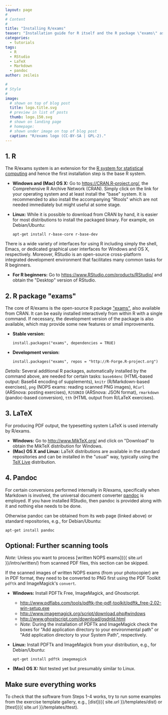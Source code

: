 ```yaml
---
layout: page
#
# Content
#
title: "Installing R/exams"
teaser: "Installation guide for R itself and the R package \"exams\" as well as further open-source tools that are required for certain tasks."
categories:
  - tutorials
tags:
  - R
  - RStudio
  - LaTeX
  - Markdown
  - pandoc
author: zeileis

#
# Style
#
image:
  # shown on top of blog post
  title: logo.title.svg
  # preview in list of posts
  thumb: logo.150.svg
  # shown on landing page
  # homepage:
  # shown under image on top of blog post
  caption: "R/exams logo (CC-BY-SA | GPL-2)."
---
```


## 1. R

The R/exams system is an extension for the
[R system for statistical computing](https://www.R-project.org) and hence the
first installation step is the base R system. 

- **Windows and (Mac) OS X:** Go to <https://CRAN.R-project.org/>, the 
   Comprehensive R Archive Network (CRAN). Simply
   click on the link for your operating system and at least install the "base"
   system. It is recommended to also install the accompanying "Rtools" which are
   not needed immediately but might useful at some stage.
- **Linux:** While it is possible to download from CRAN by hand, it is
  easier for most distributions to install the packaged binary. For example,
  on Debian/Ubuntu:

  ```
  apt-get install r-base-core r-base-dev
  ```

There is a wide variety of interfaces for using R including simply the shell,
Emacs, or dedicated graphical user interfaces for Windows and OS X, respectively.
Moreover, RStudio is an open-source cross-platform integrated development
environment that facilitates many common tasks for R beginners.

- **For R beginners:** Go to
  <https://www.RStudio.com/products/RStudio/> and obtain the "Desktop" version
  of RStudio.



## 2. R package "exams"

The core of R/exams is the open-source R package
["exams"](https://CRAN.R-project.org/package=exams), also available from CRAN.
It can be easily installed interactively from within R with a single command.
If necessary, the development version of the package is also available, which
may provide some new features or small improvements.

- **Stable version:**

  ```
  install.packages("exams", dependencies = TRUE)
  ```
- **Development version:**

  ```
  install.packages("exams", repos = "http://R-Forge.R-project.org")
  ```

_Details:_ Several additional R packages, automatically installed by the command above,
are needed for certain tasks: `base64enc` (HTML-based output: Base64 encoding of
supplements), `knitr` (R/Markdown-based exercises), `png` (NOPS exams: reading
scanned PNG images), `RCurl` (ARSnova: posting exercises), `RJSONIO` (ARSnova:
JSON format), `rmarkdown` (pandoc-based conversion), `tth` (HTML output from
R/LaTeX exercises).



## 3. LaTeX

For producing PDF output, the typesetting system LaTeX is used internally by R/exams.

- **Windows:** Go to <http://www.MikTeX.org/> and click on "Download" to obtain
  the MikTeX distribution for Windows.
- **(Mac) OS X and Linux:** LaTeX distributions are available in the standard
  repositories and can be installed in the "usual" way, typically using the
  [TeX Live](https://www.tug.org/texlive/) distribution.


## 4. Pandoc

For certain conversions performed internally in R/exams, specifically when
Markdown is involved, the universal document converter
[pandoc](https://www.pandoc.org/) is employed. If you have installed RStudio, then
pandoc is provided along with it and nothing else needs to be done.

Otherwise pandoc can be obtained from its web page (linked above) or standard repositories,
e.g., for Debian/Ubuntu:

```
apt-get install pandoc
```

## Optional: Further scanning tools

_Note:_ Unless you want to process [written NOPS exams]({{ site.url }}/intro/written/)
from scanned PDF files, this section can be skipped.

If the scanned images of written NOPS exams (from your photocopier) are in PDF format,
they need to be converted to PNG first using the PDF Toolkit `pdftk` and
ImageMagick's `convert`.

- **Windows:** Install PDFTk Free, ImageMagick, and Ghostscript.
  - <http://www.pdflabs.com/tools/pdftk-the-pdf-toolkit/pdftk_free-2.02-win-setup.exe>
  - <http://www.imagemagick.org/script/download.php#windows>
  - <http://www.ghostscript.com/download/gsdnld.html>
  - _Note:_ During the installation of PDFTk and ImageMagick check the boxes for 
    "Add application directory to your environmental path" or
    "Add application directory to your System Path", respectively.
- **Linux:** Install PDFTk and ImageMagick from your distribution, e.g., for Debian/Ubuntu:

  ```
  apt-get install pdftk imagemagick
  ```

- **(Mac) OS X:** Not tested yet but presumably similar to Linux.


## Make sure everything works

To check that the software from Steps 1-4 works, try to run some examples from the
exercise template gallery, e.g., [dist]({{ site.url }}/templates/dist) or
[ttest]({{ site.url }}/templates/ttest).

